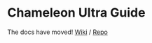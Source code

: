# Chameleon Ultra Guide

The docs have moved! [Wiki](https://github.com/ChameleonUltra/ChameleonUltra/wiki) / [Repo](https://github.com/ChameleonUltra/docs)